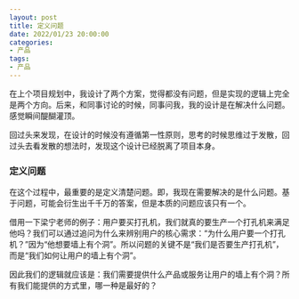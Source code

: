 ```yaml
---
layout: post
title: 定义问题
date: 2022/01/23 20:00:00
categories:
- 产品
tags:
- 产品
---
```


在上个项目规划中，我设计了两个方案，觉得都没有问题，但是实现的逻辑上完全是两个方向。后来，和同事讨论的时候，同事问我，我的设计是在解决什么问题。感觉瞬间醍醐灌顶。

回过头来发现，在设计的时候没有遵循第一性原则，思考的时候思维过于发散，回过头去看发散的想法时，发现这个设计已经脱离了项目本身。

### 定义问题

在这个过程中，最重要的是定义清楚问题。即，我现在需要解决的是什么问题。基于问题，可能会衍生出千千万的答案，但是本质的问题应该只有一个。

借用一下梁宁老师的例子：用户要买打孔机，我们就真的要生产一个打孔机来满足他吗？我们可以通过追问为什么来辨别用户的核心需求：“为什么用户要一个打孔机？”因为“他想要墙上有个洞”。所以问题的关键不是“我们是否要生产打孔机”，而是“我们如何让用户的墙上有个洞”。

因此我们的逻辑就应该是：我们需要提供什么产品或服务让用户的墙上有个洞？所有我们能提供的方式里，哪一种是最好的？
